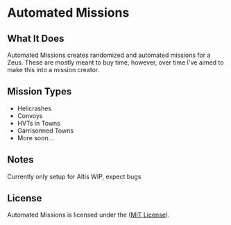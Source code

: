 # Automated Missions

## What It Does
Automated Missions creates randomized and automated missions for a Zeus. These are mostly meant to buy time, however, over time I've aimed to make this into a mission creator.

## Mission Types

 - Helicrashes
 - Convoys
 - HVTs in Towns
 - Garrisonned Towns
 - More soon...


## Notes
Currently only setup for Altis
WIP, expect bugs

## License
Automated Missions is licensed under the ([MIT License](https://github.com/expung3d/A3-Automated-Missions/blob/main/LICENSE)).
